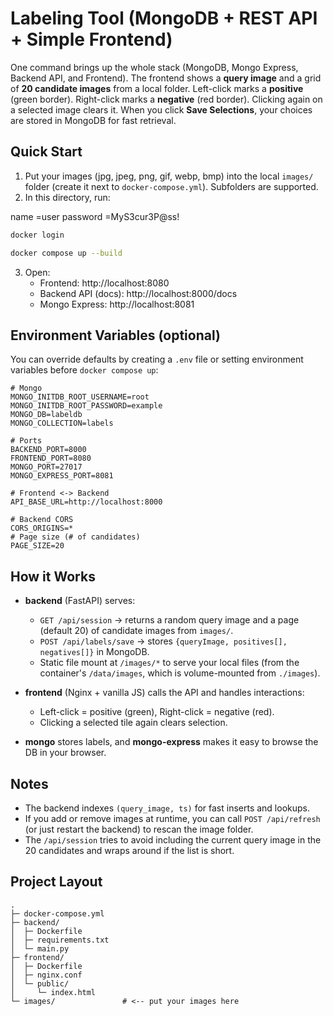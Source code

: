 # Labeling Tool (MongoDB + REST API + Simple Frontend)

One command brings up the whole stack (MongoDB, Mongo Express, Backend API, and Frontend). The frontend shows a **query image** and a grid of **20 candidate images** from a local folder. Left-click marks a **positive** (green border). Right-click marks a **negative** (red border). Clicking again on a selected image clears it. When you click **Save Selections**, your choices are stored in MongoDB for fast retrieval.

## Quick Start

1. Put your images (jpg, jpeg, png, gif, webp, bmp) into the local `images/` folder (create it next to `docker-compose.yml`). Subfolders are supported.
2. In this directory, run:

name =user 
password =MyS3cur3P@ss!

```bash
docker login

docker compose up --build
```

3. Open:
   - Frontend: http://localhost:8080
   - Backend API (docs): http://localhost:8000/docs
   - Mongo Express: http://localhost:8081

## Environment Variables (optional)

You can override defaults by creating a `.env` file or setting environment variables before `docker compose up`:

```env
# Mongo
MONGO_INITDB_ROOT_USERNAME=root
MONGO_INITDB_ROOT_PASSWORD=example
MONGO_DB=labeldb
MONGO_COLLECTION=labels

# Ports
BACKEND_PORT=8000
FRONTEND_PORT=8080
MONGO_PORT=27017
MONGO_EXPRESS_PORT=8081

# Frontend <-> Backend
API_BASE_URL=http://localhost:8000

# Backend CORS
CORS_ORIGINS=*
# Page size (# of candidates)
PAGE_SIZE=20
```

## How it Works

- **backend** (FastAPI) serves:
  - `GET /api/session` → returns a random query image and a page (default 20) of candidate images from `images/`.
  - `POST /api/labels/save` → stores `{queryImage, positives[], negatives[]}` in MongoDB.
  - Static file mount at `/images/*` to serve your local files (from the container's `/data/images`, which is volume-mounted from `./images`).

- **frontend** (Nginx + vanilla JS) calls the API and handles interactions:
  - Left-click = positive (green), Right-click = negative (red).
  - Clicking a selected tile again clears selection.

- **mongo** stores labels, and **mongo-express** makes it easy to browse the DB in your browser.

## Notes

- The backend indexes `(query_image, ts)` for fast inserts and lookups.
- If you add or remove images at runtime, you can call `POST /api/refresh` (or just restart the backend) to rescan the image folder.
- The `/api/session` tries to avoid including the current query image in the 20 candidates and wraps around if the list is short.

## Project Layout

```
.
├─ docker-compose.yml
├─ backend/
│  ├─ Dockerfile
│  ├─ requirements.txt
│  └─ main.py
├─ frontend/
│  ├─ Dockerfile
│  ├─ nginx.conf
│  └─ public/
│     └─ index.html
└─ images/               # <-- put your images here
```

